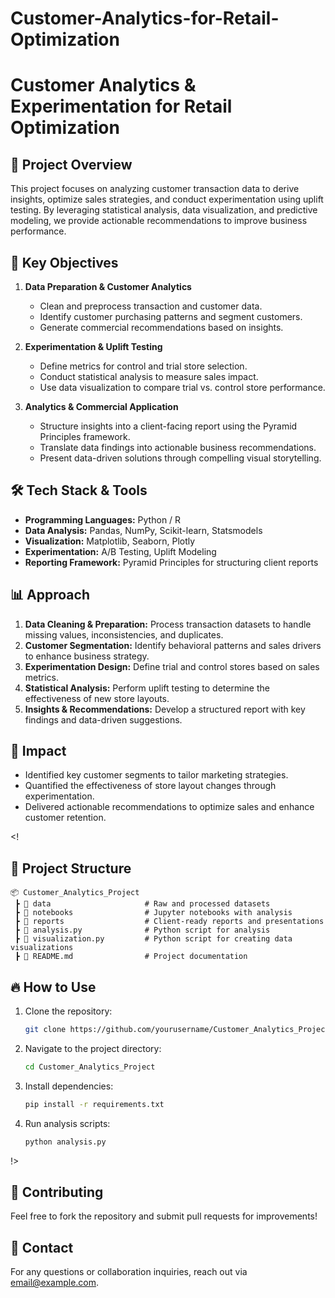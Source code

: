 # Customer-Analytics-for-Retail-Optimization

# Customer Analytics & Experimentation for Retail Optimization

## 📌 Project Overview
This project focuses on analyzing customer transaction data to derive insights, optimize sales strategies, and conduct experimentation using uplift testing. By leveraging statistical analysis, data visualization, and predictive modeling, we provide actionable recommendations to improve business performance.

## 🚀 Key Objectives
1. **Data Preparation & Customer Analytics**  
   - Clean and preprocess transaction and customer data.
   - Identify customer purchasing patterns and segment customers.
   - Generate commercial recommendations based on insights.

2. **Experimentation & Uplift Testing**  
   - Define metrics for control and trial store selection.
   - Conduct statistical analysis to measure sales impact.
   - Use data visualization to compare trial vs. control store performance.

3. **Analytics & Commercial Application**  
   - Structure insights into a client-facing report using the Pyramid Principles framework.
   - Translate data findings into actionable business recommendations.
   - Present data-driven solutions through compelling visual storytelling.

## 🛠️ Tech Stack & Tools
- **Programming Languages:** Python / R
- **Data Analysis:** Pandas, NumPy, Scikit-learn, Statsmodels
- **Visualization:** Matplotlib, Seaborn, Plotly
- **Experimentation:** A/B Testing, Uplift Modeling
- **Reporting Framework:** Pyramid Principles for structuring client reports

## 📊 Approach
1. **Data Cleaning & Preparation:** Process transaction datasets to handle missing values, inconsistencies, and duplicates.
2. **Customer Segmentation:** Identify behavioral patterns and sales drivers to enhance business strategy.
3. **Experimentation Design:** Define trial and control stores based on sales metrics.
4. **Statistical Analysis:** Perform uplift testing to determine the effectiveness of new store layouts.
5. **Insights & Recommendations:** Develop a structured report with key findings and data-driven suggestions.

## 🎯 Impact
- Identified key customer segments to tailor marketing strategies.
- Quantified the effectiveness of store layout changes through experimentation.
- Delivered actionable recommendations to optimize sales and enhance customer retention.

<!
## 📂 Project Structure
```
📦 Customer_Analytics_Project
 ┣ 📂 data                     # Raw and processed datasets
 ┣ 📂 notebooks                # Jupyter notebooks with analysis
 ┣ 📂 reports                  # Client-ready reports and presentations
 ┣ 📜 analysis.py              # Python script for analysis
 ┣ 📜 visualization.py         # Python script for creating data visualizations
 ┣ 📜 README.md                # Project documentation
```

## 🔥 How to Use
1. Clone the repository:  
   ```bash
   git clone https://github.com/yourusername/Customer_Analytics_Project.git
   ```
2. Navigate to the project directory:
   ```bash
   cd Customer_Analytics_Project
   ```
3. Install dependencies:
   ```bash
   pip install -r requirements.txt
   ```
4. Run analysis scripts:
   ```bash
   python analysis.py
   ```
!>
## 📢 Contributing
Feel free to fork the repository and submit pull requests for improvements!

## 📩 Contact
For any questions or collaboration inquiries, reach out via [email@example.com](mailto:email@example.com).

